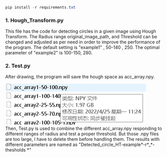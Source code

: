 

```csharp
pip install -r requirements.txt
```
### 1. Hough_Transform.py

This file has the code for detecting circles in a given image using Hough Transform.
The Radius range original_image_path, and Threshold can be changed and adjusted as per need in order to improve the performance of the program. The default setting is "example1" , 50-140 , 250. The optimal parameter of "example2"  is 100-150, 280.

### 2. Test.py

After drawing, the program will save the hough space as acc_array.npy. 

![alt](https://github.com/GarrentDSTRC/CV_Project2_HoughTrans/blob/master/Readme_md_files/image.png)  
Then, Test.py is used to combine the different acc_array.npy responding to different ranges of radius and test a proper threshold.
But those .npy files are too large, I have to delete them before handling them.
The results with different parameters are named as "Detected_circle_HT-example*-r*_*-thesholds *"
